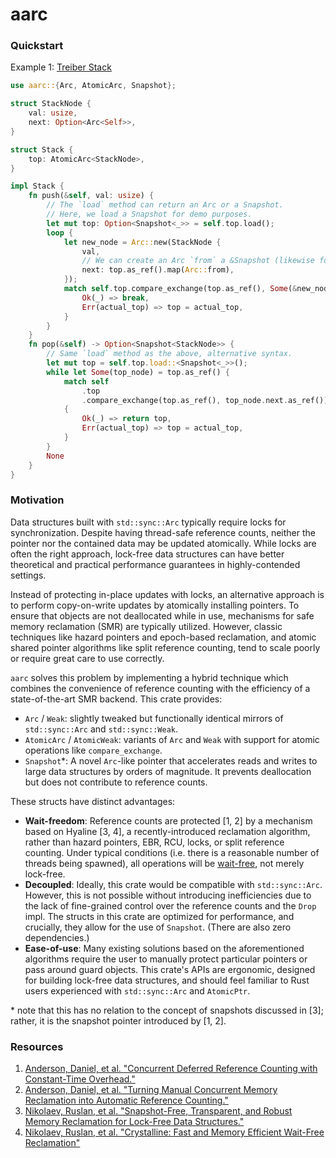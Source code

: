 # aarc

### Quickstart

Example 1: [Treiber Stack](https://en.wikipedia.org/wiki/Treiber_stack)

```rust no_run
use aarc::{Arc, AtomicArc, Snapshot};

struct StackNode {
    val: usize,
    next: Option<Arc<Self>>,
}

struct Stack {
    top: AtomicArc<StackNode>,
}

impl Stack {
    fn push(&self, val: usize) {
        // The `load` method can return an Arc or a Snapshot.
        // Here, we load a Snapshot for demo purposes.
        let mut top: Option<Snapshot<_>> = self.top.load();
        loop {
            let new_node = Arc::new(StackNode {
                val,
                // We can create an Arc `from` a &Snapshot (likewise for Snapshot and &Arc).
                next: top.as_ref().map(Arc::from),
            });
            match self.top.compare_exchange(top.as_ref(), Some(&new_node)) {
                Ok(_) => break,
                Err(actual_top) => top = actual_top,
            }
        }
    }
    fn pop(&self) -> Option<Snapshot<StackNode>> {
        // Same `load` method as the above, alternative syntax.
        let mut top = self.top.load::<Snapshot<_>>();
        while let Some(top_node) = top.as_ref() {
            match self
                .top
                .compare_exchange(top.as_ref(), top_node.next.as_ref())
            {
                Ok(_) => return top,
                Err(actual_top) => top = actual_top,
            }
        }
        None
    }
}
```

### Motivation

Data structures built with `std::sync::Arc` typically require locks for synchronization. Despite 
having thread-safe reference counts, neither the pointer nor the contained data may be updated 
atomically. While locks are often the right approach, lock-free data structures can have better 
theoretical and practical performance guarantees in highly-contended settings.

Instead of protecting in-place updates with locks, an alternative approach is to perform 
copy-on-write updates by atomically installing pointers. To ensure that objects are not 
deallocated while in use, mechanisms for safe memory reclamation (SMR) are typically utilized. 
However, classic techniques like hazard pointers and epoch-based reclamation, and atomic shared 
pointer algorithms like split reference counting, tend to scale poorly or require great care to 
use correctly.

`aarc` solves this problem by implementing a hybrid technique which combines the convenience of
reference counting with the efficiency of a state-of-the-art SMR backend. This crate provides:

- `Arc` / `Weak`: slightly tweaked but functionally identical mirrors of `std::sync::Arc` and 
`std::sync::Weak`.
- `AtomicArc` / `AtomicWeak`: variants of `Arc` and `Weak` with support for atomic operations like 
`compare_exchange`.
- `Snapshot`\*: A novel `Arc`-like pointer that accelerates reads and writes to large data structures 
by orders of magnitude. It prevents deallocation but does not contribute to reference counts.

These structs have distinct advantages:

* **Wait-freedom**: Reference counts are protected \[1, 2] by a mechanism based on Hyaline \[3, 4], 
a recently-introduced reclamation algorithm, rather than hazard pointers, EBR, RCU, locks, or 
split reference counting. Under typical conditions (i.e. there is a reasonable number of threads 
being spawned), all operations will be 
[wait-free](https://en.wikipedia.org/wiki/Non-blocking_algorithm#Wait-freedom), not merely 
lock-free.
* **Decoupled**: Ideally, this crate would be compatible with `std::sync::Arc`. However, this is 
not possible without introducing inefficiencies due to the lack of fine-grained control over the 
reference counts and the `Drop` impl. The structs in this crate are optimized for performance, and 
crucially, they allow for the use of `Snapshot`. (There are also zero dependencies.)
* **Ease-of-use**: Many existing solutions based on the aforementioned algorithms require the user 
to manually protect particular pointers or pass around guard objects. This crate's APIs are 
ergonomic, designed for building lock-free data structures, and should feel familiar to Rust users 
experienced with `std::sync::Arc` and `AtomicPtr`.

\* note that this has no relation to the concept of snapshots discussed in \[3]; rather, it is the 
snapshot pointer introduced by \[1, 2].

### Resources

1. [Anderson, Daniel, et al. "Concurrent Deferred Reference Counting with Constant-Time Overhead."](https://dl.acm.org/doi/10.1145/3453483.3454060) 
2. [Anderson, Daniel, et al. "Turning Manual Concurrent Memory Reclamation into Automatic Reference Counting."](https://dl.acm.org/doi/10.1145/3519939.3523730)
3. [Nikolaev, Ruslan, et al. "Snapshot-Free, Transparent, and Robust Memory Reclamation for Lock-Free Data Structures."](https://arxiv.org/abs/1905.07903)
4. [Nikolaev, Ruslan, et al. "Crystalline: Fast and Memory Efficient Wait-Free Reclamation"](https://arxiv.org/abs/2108.02763)
